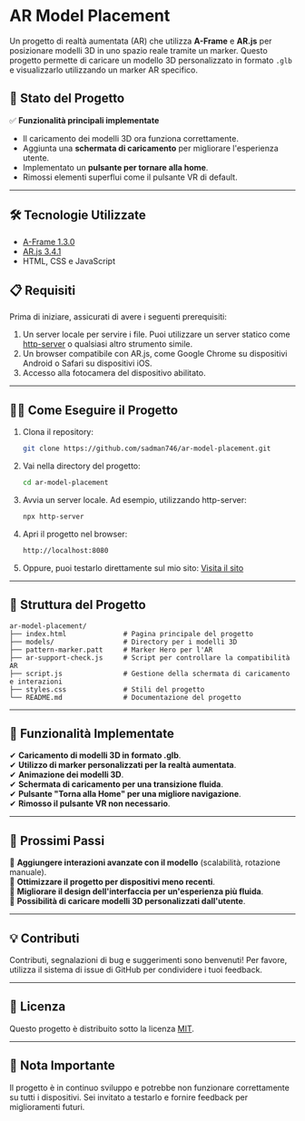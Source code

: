 # AR Model Placement

Un progetto di realtà aumentata (AR) che utilizza **A-Frame** e **AR.js** per posizionare modelli 3D in uno spazio reale tramite un marker. Questo progetto permette di caricare un modello 3D personalizzato in formato `.glb` e visualizzarlo utilizzando un marker AR specifico.

## 🚀 Stato del Progetto

✅ **Funzionalità principali implementate**
- Il caricamento dei modelli 3D ora funziona correttamente.
- Aggiunta una **schermata di caricamento** per migliorare l'esperienza utente.
- Implementato un **pulsante per tornare alla home**.
- Rimossi elementi superflui come il pulsante VR di default.

---

## 🛠️ Tecnologie Utilizzate

- [A-Frame 1.3.0](https://aframe.io/)
- [AR.js 3.4.1](https://github.com/AR-js-org/AR.js)
- HTML, CSS e JavaScript

## 📋 Requisiti

Prima di iniziare, assicurati di avere i seguenti prerequisiti:

1. Un server locale per servire i file. Puoi utilizzare un server statico come [http-server](https://www.npmjs.com/package/http-server) o qualsiasi altro strumento simile.
2. Un browser compatibile con AR.js, come Google Chrome su dispositivi Android o Safari su dispositivi iOS.
3. Accesso alla fotocamera del dispositivo abilitato.

---

## 🧑‍💻 Come Eseguire il Progetto

1. Clona il repository:
   ```bash
   git clone https://github.com/sadman746/ar-model-placement.git
   ```

2. Vai nella directory del progetto:
   ```bash
   cd ar-model-placement
   ```

3. Avvia un server locale. Ad esempio, utilizzando http-server:
   ```bash
   npx http-server
   ```

4. Apri il progetto nel browser:
   ```bash
   http://localhost:8080
   ```

5. Oppure, puoi testarlo direttamente sul mio sito: [Visita il sito](https://sadman.it)

---

## 📁 Struttura del Progetto

```
ar-model-placement/
├── index.html              # Pagina principale del progetto
├── models/                 # Directory per i modelli 3D
├── pattern-marker.patt     # Marker Hero per l'AR
├── ar-support-check.js     # Script per controllare la compatibilità AR
├── script.js               # Gestione della schermata di caricamento e interazioni
├── styles.css              # Stili del progetto
└── README.md               # Documentazione del progetto
```

---

## 🚀 Funzionalità Implementate
✔ **Caricamento di modelli 3D in formato .glb**.  
✔ **Utilizzo di marker personalizzati per la realtà aumentata**.  
✔ **Animazione dei modelli 3D**.  
✔ **Schermata di caricamento per una transizione fluida**.  
✔ **Pulsante "Torna alla Home" per una migliore navigazione**.  
✔ **Rimosso il pulsante VR non necessario**.  

---

## 🔧 Prossimi Passi
🔹 **Aggiungere interazioni avanzate con il modello** (scalabilità, rotazione manuale).  
🔹 **Ottimizzare il progetto per dispositivi meno recenti**.  
🔹 **Migliorare il design dell'interfaccia per un'esperienza più fluida**.  
🔹 **Possibilità di caricare modelli 3D personalizzati dall'utente**.  

---

## 💡 Contributi

Contributi, segnalazioni di bug e suggerimenti sono benvenuti! Per favore, utilizza il sistema di issue di GitHub per condividere i tuoi feedback.

---

## 📄 Licenza

Questo progetto è distribuito sotto la licenza [MIT](https://opensource.org/licenses/MIT "Vai alla licenza MIT").

---

## 📌 Nota Importante

Il progetto è in continuo sviluppo e potrebbe non funzionare correttamente su tutti i dispositivi. Sei invitato a testarlo e fornire feedback per miglioramenti futuri.
